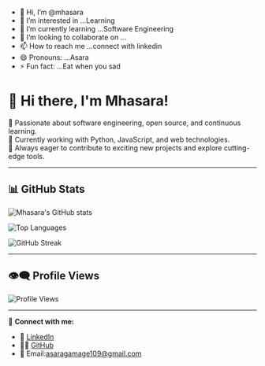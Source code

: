 - 👋 Hi, I’m @mhasara
- 👀 I’m interested in ...Learning
- 🌱 I’m currently learning ...Software Engineering
- 💞️ I’m looking to collaborate on ...
- 📫 How to reach me ...connect with linkedin
- 😄 Pronouns: ...Asara
- ⚡ Fun fact: ...Eat when you sad 

<!---
mhasara/mhasara is a ✨ special ✨ repository because its `README.md` (this file) appears on your GitHub profile.
You can click the Preview link to take a look at your changes.
--->
# 👋 Hi there, I'm Mhasara!

🚀 Passionate about software engineering, open source, and continuous learning.  
🌱 Currently working with Python, JavaScript, and web technologies.  
🎯 Always eager to contribute to exciting new projects and explore cutting-edge tools.

---

## 📊 GitHub Stats

![Mhasara's GitHub stats](https://github-readme-stats.vercel.app/api?username=mhasara&show_icons=true&theme=tokyonight&hide_title=false)

![Top Languages](https://github-readme-stats.vercel.app/api/top-langs/?username=mhasara&layout=compact&theme=tokyonight)

![GitHub Streak](https://github-readme-streak-stats.herokuapp.com/?user=mhasara&theme=tokyonight)

---



## 👁‍🗨 Profile Views
![Profile Views](https://komarev.com/ghpvc/?username=mhasara&label=VISITORS&color=0e75b6&style=flat)

---

🔗 **Connect with me:**

- 💼 [LinkedIn]([https://www.linkedin.com/in/your-link-here](https://www.linkedin.com/in/m-h-asara-60a5362a6)https://www.linkedin.com/in/m-h-asara-60a5362a6)
- 🧑‍💻 [GitHub](https://github.com/mhasara)
- 📧 Email:asaragamage109@gmail.com
